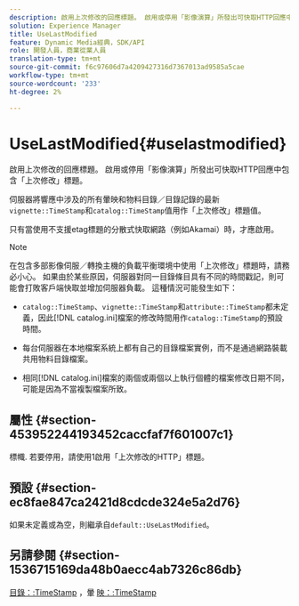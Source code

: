```yaml
---
description: 啟用上次修改的回應標題。 啟用或停用「影像演算」所發出可快取HTTP回應中包含「上次修改」標題。
solution: Experience Manager
title: UseLastModified
feature: Dynamic Media經典，SDK/API
role: 開發人員，商業從業人員
translation-type: tm+mt
source-git-commit: f6c97606d7a4209427316d7367013ad9585a5cae
workflow-type: tm+mt
source-wordcount: '233'
ht-degree: 2%

---
```



# UseLastModified{#uselastmodified}

啟用上次修改的回應標題。 啟用或停用「影像演算」所發出可快取HTTP回應中包含「上次修改」標題。

伺服器將響應中涉及的所有暈映和物料目錄／目錄記錄的最新`vignette::TimeStamp`和`catalog::TimeStamp`值用作「上次修改」標題值。

只有當使用不支援etag標題的分散式快取網路（例如Akamai）時，才應啟用。

>[!NOTE]
>
>在包含多部影像伺服／轉換主機的負載平衡環境中使用「上次修改」標題時，請務必小心。 如果由於某些原因，伺服器對同一目錄條目具有不同的時間戳記，則可能會打敗客戶端快取並增加伺服器負載。 這種情況可能發生如下：

* `catalog::TimeStamp`、`vignette::TimeStamp`和`attribute::TimeStamp`都未定義，因此[!DNL catalog.ini]檔案的修改時間用作`catalog::TimeStamp`的預設時間。

* 每台伺服器在本地檔案系統上都有自己的目錄檔案實例，而不是通過網路裝載共用物料目錄檔案。
* 相同[!DNL catalog.ini]檔案的兩個或兩個以上執行個體的檔案修改日期不同，可能是因為不當複製檔案所致。

## 屬性 {#section-453952244193452caccfaf7f601007c1}

標幟. 若要停用，請使用1啟用「上次修改的HTTP」標題。

## 預設 {#section-ec8fae847ca2421d8cdcde324e5a2d76}

如果未定義或為空，則繼承自`default::UseLastModified`。

## 另請參閱 {#section-1536715169da48b0aecc4ab7326c86db}

[目錄：:TimeStamp](../../../../../ir-api/material-cat/image-rendering-api-ref/c-ir-material-catalog/c-ir-material-data-reference/r-ir-timestamp-dataref.md#reference-6daf7973dc4f4b4e9e8165756db7c319) ，暈 [映：:TimeStamp](../../../../../ir-api/material-cat/image-rendering-api-ref/c-ir-material-catalog/c-ir-vignette-map-reference/r-ir-timestamp-vignette.md#reference-d57cdd40a6a645d199dbb1d56cc85bc1)
